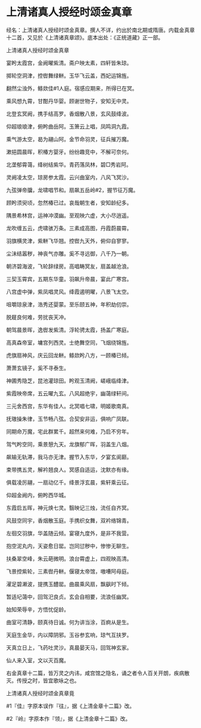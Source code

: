 # 上清诸真人授经时颂金真章

经名：上清诸真人授经时颂金真章。撰人不详，约出於南北期或隋唐。内载金真章十二首，又见於《上清诸真章颂》。底本出处：《正统道藏》正一部。

上清诸真人授经时颂金真章

宴盻太霞宫，金阙曜紫清。斋户映太素，四轩皆朱琼。

掷轮空洞津，控辔舞绿軿。玉华飞云盖，西妃运锦旌。

翻然尘浊外，鲦欻佳#1人庭。宿感应期来，所得已在冥。

乘风想九霄，甘酣丹华婴。顾谢世物子，安知无中灵。

北登玄冥阙，携手结高罗。香烟散八景，玄风鼓绛波。

仰超琅琅津，俯盻曲岳阿。玉箫云上唱，凤鸣洞九霞。

乘气游太空，曷为翮山阿。金节命羽灵，征兵摧万魔。

漱挹圆晨晖，积椿方婴牙。纷纷趣竞中，不解可奈何。

北垄郁霄蔼，绛树结紫华。青药落凤林，碧□秀岩阿。

灵阙凌太空，琼房参太霞。云兴曲室内，八风飞冥沙。

九弦弹帝牖，龙啸唱节和。扇飙五岳岭#2，握节征万魔。

顾盻须臾顷，忽然椿已过。哀哉朝生者，安知龄纪多。

隅景希林宫，运神冲漠幽。至观映六虚，大小尽逍遥。

龙吹缠五云，虎啸骇万条。三素成高图，丹霞蔚晨霄。

羽旗横灵津，紫軿飞华翘。控辔九天外，俯仰自寥寥。

尘沬结嚣秽，神丧气亦雕。奚不寻远御，八千乃一朝。

朝济碧海波，飞轮辞绿房。高唱畴冥友，扇盖越沧浪。

三契玉霄宾，五期东华童。羽飙升帝晨，宴此广寒宫。

八宫虚中弹，紫凤唱灵风。绛霞遏明曜，八景飞太空。

咀嚼琼泉津，浩秀还婴蒙。至乐颐五神，年积劫仞崇。

脱屣良何难，劳扰丧天冲。

朝驾晨景晖，逸辔发紫清。浮轮骋太霞，扬盖广寒庭。

高真森帝室，墉宫列西灵。士绝舞空同，飞烟绕锦旌。

虎旗扇神风，庆云回龙軿。鲦欻盻八方，一顾椿已倾。

萧萧玄镜子，奚不寻泰生。

神圃秀隐芝，昆池灌琼田。盻观玉清阙，嵯峨临绛津。

紫霞映帝席，五云曜九玄。八风超绝宇，幽蔼绿轩间。

三元舍西宫，东华有佳人。北冥唱七啸，明姬歌南真。

抚璈操朱律，玉节畅八弦。合契安非运，俱响广凤联。

同期命万魔，宅此群累千。超然来何难，乃启不穷年。

驾气盻空同，乘景憩九天。龙旗郁广晖，羽盖生八烟。

飙输无轨滞，我马亦无津。握节入东华，夕宴玄阆巅。

束带携五灵，解衿翘良人。冥感自适运，沈默亦有缘。

俱载凌厉翮，一扇动亿千。绛景浮玄晨，紫轩乘云征。

仰超金阙内，俯盻西华城。

东霞启五晖，神元焕七灵。翳映记三烛，流任自齐冥。

风鼓空同宇，香烟散玉庭。手携织女舞，双衿络锦青。

左徊交羽旗，华盖随云倾。宴寝九度外，是非不我营。

抱空泥丸内，天姿愈日罂。岂同愆秽中，惨惨无聊生。

扶桑翠空峰，朱云葩微明。浪台霄虚上，四观映高清。

飞景控紫轮，三素辔丹軿。偃寝太帝馆，嗷嘈阿母庭。

濯足碧濑波，提携玉醴罂。曲晨乘风扇，飘飖时下倾。

暂适圮蔼中，回驾汜良贞。玄会自相要，流浪任幽冥。

始知荣辱辛，方悟忧促龄。

曲室可清静，颐真待日诚。何为讲当涂，百痾从是生。

天庭生金华，内以障阴邪。玉谷参玄响，琼气互扶罗。

天真立日上，飞药吐灵沙。真晨晏天马，回驾神玄家。

仙人来入室，文以灭百魔。

右金真章十二篇，皆万灵之内讳，咸宫馆之隐名，诵之者令人百关开朗，疾病散灭。传授之时，皆宜歌咏之也。

上清诸真人授经时颂金真章竟

#1『佳』字原本误作『往』，据《上清金章十二篇》改。

#2『岭』字原本作『领』，据《上清金章十二篇》改。
